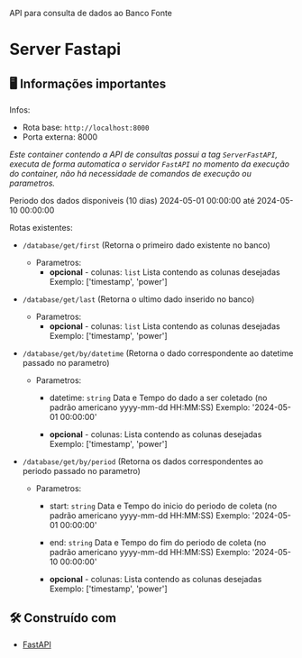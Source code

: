 API para consulta de dados ao Banco Fonte 

Server Fastapi
==============

🖥️ Informações importantes
--------------------------

Infos:
  - Rota base: `http://localhost:8000`
  - Porta externa: 8000

_Este container contendo a API de consultas possui a tag `ServerFastAPI`,_
_executa de forma automatica o servidor `FastAPI` no momento da execução do container,_
_não há necessidade de comandos de execução ou parametros._

Periodo dos dados disponiveis (10 dias) 2024-05-01 00:00:00 até 2024-05-10 00:00:00

Rotas existentes:
  - `/database/get/first` (Retorna o primeiro dado existente no banco)
    - Parametros:
        - **opcional** - colunas: `list` Lista contendo as colunas desejadas 
                         Exemplo: ['timestamp', 'power']
 
  - `/database/get/last` (Retorna o ultimo dado inserido no banco)
    - Parametros:
        - **opcional** - colunas: `list` Lista contendo as colunas desejadas 
                         Exemplo: ['timestamp', 'power']

  - `/database/get/by/datetime` (Retorna o dado correspondente ao datetime passado no parametro)
    - Parametros:
        - datetime: `string` Data e Tempo do dado a ser coletado (no padrão americano yyyy-mm-dd HH:MM:SS)
           Exemplo: '2024-05-01 00:00:00'

        - **opcional** - colunas: Lista contendo as colunas desejadas 
                         Exemplo: ['timestamp', 'power']

  - `/database/get/by/period` (Retorna os dados correspondentes ao periodo passado no parametro)
    - Parametros:
        - start: `string` Data e Tempo do inicio do periodo de coleta (no padrão americano yyyy-mm-dd HH:MM:SS)
           Exemplo: '2024-05-01 00:00:00'

        - end: `string` Data e Tempo do fim do periodo de coleta (no padrão americano yyyy-mm-dd HH:MM:SS)
           Exemplo: '2024-05-10 00:00:00'

        - **opcional** - colunas: Lista contendo as colunas desejadas 
                         Exemplo: ['timestamp', 'power']

🛠️ Construído com
------------------

* [FastAPI](https://fastapi.tiangolo.com/)
